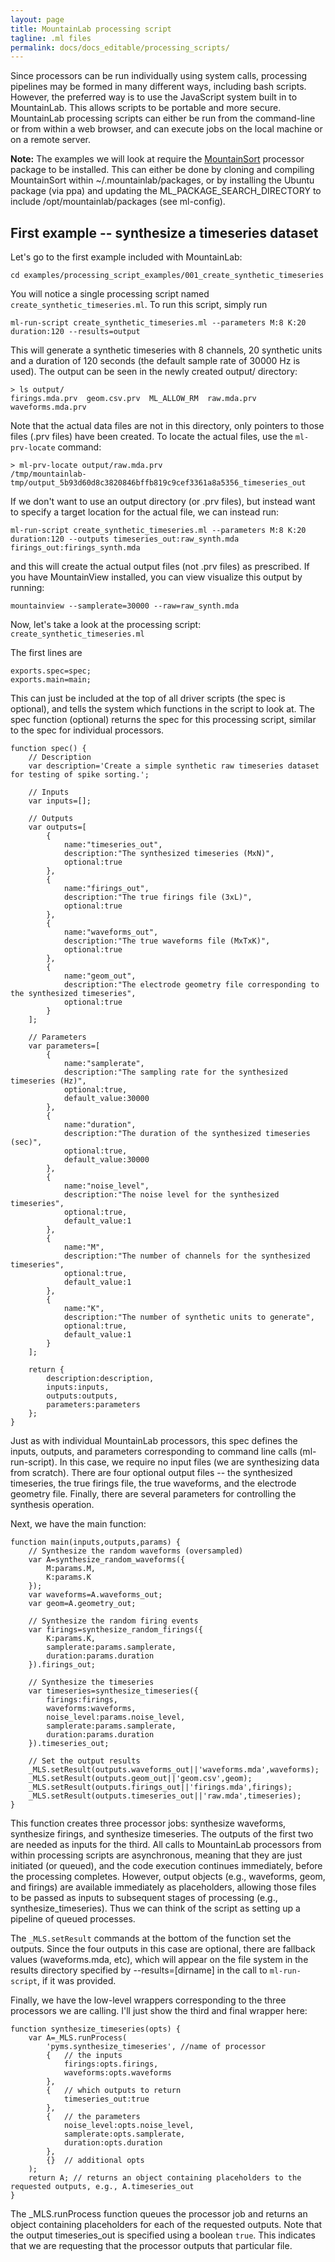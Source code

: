 ```yaml
---
layout: page
title: MountainLab processing script
tagline: .ml files
permalink: docs/docs_editable/processing_scripts/
---
```


Since processors can be run individually using system calls, processing pipelines may be formed in many different ways, including bash scripts. However, the preferred way is to use the JavaScript system built in to MountainLab. This allows scripts to be portable and more secure. MountainLab processing scripts can either be run from the command-line or from within a web browser, and can execute jobs on the local machine or on a remote server.

**Note:** The examples we will look at require the [MountainSort](https://github.com/flatironinstitute/mountainsort) processor package to be installed. This can either be done by cloning and compiling MountainSort within ~/.mountainlab/packages, or by installing the Ubuntu package (via ppa) and updating the ML_PACKAGE_SEARCH_DIRECTORY to include /opt/mountainlab/packages (see ml-config).

## First example -- synthesize a timeseries dataset

Let's go to the first example included with MountainLab:

```
cd examples/processing_script_examples/001_create_synthetic_timeseries
```

You will notice a single processing script named ```create_synthetic_timeseries.ml```. To run this script, simply run

```
ml-run-script create_synthetic_timeseries.ml --parameters M:8 K:20 duration:120 --results=output
```

This will generate a synthetic timeseries with 8 channels, 20 synthetic units and a duration of 120 seconds (the default sample rate of 30000 Hz is used). The output can be seen in the newly created output/ directory:

```
> ls output/
firings.mda.prv  geom.csv.prv  ML_ALLOW_RM  raw.mda.prv  waveforms.mda.prv
```

Note that the actual data files are not in this directory, only pointers to those files (.prv files) have been created. To locate the actual files, use the ```ml-prv-locate``` command:

```
> ml-prv-locate output/raw.mda.prv
/tmp/mountainlab-tmp/output_5b93d60d8c3820846bffb819c9cef3361a8a5356_timeseries_out
```

If we don't want to use an output directory (or .prv files), but instead want to specify a target location for the actual file, we can instead run:

```
ml-run-script create_synthetic_timeseries.ml --parameters M:8 K:20 duration:120 --outputs timeseries_out:raw_synth.mda firings_out:firings_synth.mda
```

and this will create the actual output files (not .prv files) as prescribed. If you have MountainView installed, you can view visualize this output by running:

```
mountainview --samplerate=30000 --raw=raw_synth.mda
```

Now, let's take a look at the processing script: ```create_synthetic_timeseries.ml```

The first lines are

```
exports.spec=spec;
exports.main=main;
```

This can just be included at the top of all driver scripts (the spec is optional), and tells the system which functions in the script to look at. The spec function (optional) returns the spec for this processing script, similar to the spec for individual processors.

```
function spec() {
	// Description
	var description='Create a simple synthetic raw timeseries dataset for testing of spike sorting.';

	// Inputs
	var inputs=[];

	// Outputs
	var outputs=[
		{
			name:"timeseries_out",
			description:"The synthesized timeseries (MxN)",
			optional:true
		},
		{
			name:"firings_out",
			description:"The true firings file (3xL)",
			optional:true
		},
		{
			name:"waveforms_out",
			description:"The true waveforms file (MxTxK)",
			optional:true
		},
		{
			name:"geom_out",
			description:"The electrode geometry file corresponding to the synthesized timeseries",
			optional:true
		}
	];

	// Parameters
	var parameters=[
		{
			name:"samplerate",
			description:"The sampling rate for the synthesized timeseries (Hz)",
			optional:true,
			default_value:30000
		},
		{
			name:"duration",
			description:"The duration of the synthesized timeseries (sec)",
			optional:true,
			default_value:30000
		},
		{
			name:"noise_level",
			description:"The noise level for the synthesized timeseries",
			optional:true,
			default_value:1
		},
		{
			name:"M",
			description:"The number of channels for the synthesized timeseries",
			optional:true,
			default_value:1
		},
		{
			name:"K",
			description:"The number of synthetic units to generate",
			optional:true,
			default_value:1
		}
	];

	return {
		description:description,
		inputs:inputs,
		outputs:outputs,
		parameters:parameters
	};
}
```

Just as with individual MountainLab processors, this spec defines the inputs, outputs, and parameters corresponding to command line calls (ml-run-script). In this case, we require no input files (we are synthesizing data from scratch). There are four optional output files -- the synthesized timeseries, the true firings file, the true waveforms, and the electrode geometry file. Finally, there are several parameters for controlling the synthesis operation.

Next, we have the main function:

```
function main(inputs,outputs,params) {
	// Synthesize the random waveforms (oversampled)
	var A=synthesize_random_waveforms({
		M:params.M,
		K:params.K
	});
	var waveforms=A.waveforms_out;
	var geom=A.geometry_out;

	// Synthesize the random firing events
	var firings=synthesize_random_firings({
		K:params.K,
		samplerate:params.samplerate,
		duration:params.duration
	}).firings_out;

	// Synthesize the timeseries
	var timeseries=synthesize_timeseries({
		firings:firings,
		waveforms:waveforms,
		noise_level:params.noise_level,
		samplerate:params.samplerate,
		duration:params.duration
	}).timeseries_out;

	// Set the output results
	_MLS.setResult(outputs.waveforms_out||'waveforms.mda',waveforms);
	_MLS.setResult(outputs.geom_out||'geom.csv',geom);
	_MLS.setResult(outputs.firings_out||'firings.mda',firings);
	_MLS.setResult(outputs.timeseries_out||'raw.mda',timeseries);
}
```

This function creates three processor jobs: synthesize waveforms, synthesize firings, and synthesize timeseries. The outputs of the first two are needed as inputs for the third. All calls to MountainLab processors from within processing scripts are asynchronous, meaning that they are just initiated (or queued), and the code execution continues immediately, before the processing completes. However, output objects (e.g., waveforms, geom, and firings) are available immediately as placeholders, allowing those files to be passed as inputs to subsequent stages of processing (e.g., synthesize_timeseries). Thus we can think of the script as setting up a pipeline of queued processes.

The ```_MLS.setResult``` commands at the bottom of the function set the outputs. Since the four outputs in this case are optional, there are fallback values (waveforms.mda, etc), which will appear on the file system in the results directory specified by --results=[dirname] in the call to ```ml-run-script```, if it was provided.

Finally, we have the low-level wrappers corresponding to the three processors we are calling. I'll just show the third and final wrapper here:

```
function synthesize_timeseries(opts) {
	var A=_MLS.runProcess(
        'pyms.synthesize_timeseries', //name of processor
		{   // the inputs
			firings:opts.firings,
			waveforms:opts.waveforms
		},
		{   // which outputs to return
			timeseries_out:true
		},
		{   // the parameters
			noise_level:opts.noise_level,
			samplerate:opts.samplerate,
			duration:opts.duration
		},
		{}  // additional opts
	);
	return A; // returns an object containing placeholders to the requested outputs, e.g., A.timeseries_out
}
```

The _MLS.runProcess function queues the processor job and returns an object containing placeholders for each of the requested outputs. Note that the output timeseries_out is specified using a boolean ```true```. This indicates that we are requesting that the processor outputs that particular file.
